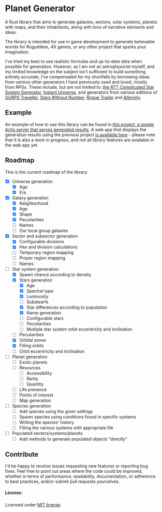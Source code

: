 # Planet Generator

A Rust library that aims to generate galaxies, sectors, solar systems, planets with maps, and their inhabitants, along with tons of narrative elements and ideas.

The library is intended for use in game development to generate believable worlds for Roguelikes, 4X games, or any other project that sparks your imagination.

I've tried my best to use realistic formulas and up-to-date data when possible for generation. However, as I am not an astrophysicist myself, and my limited knowledge on the subject isn't sufficient to build something entirely accurate, I've compensated for my shortfalls by borrowing ideas from various other generators I have previously used and loved, mostly from RPGs. These include, but are not limited to: [the RTT Complicated Star System Generator](https://wiki.rpg.net/index.php/RTT_Worldgen), [Instant Universe](https://www.drivethrurpg.com/product/153512/Instant-Universe), and generators from various editions of [GURPS Traveller](https://en.wikipedia.org/wiki/GURPS_Traveller), [Stars Without Number](https://www.drivethrurpg.com/product/226996/Stars-Without-Number-Revised-Edition), [Rogue Trader](<https://en.wikipedia.org/wiki/Rogue_Trader_(role-playing_game)>) and [Alternity](https://en.wikipedia.org/wiki/Alternity).

## Example

An example of how to use this library can be found in [this project, a simple Actix server that serves generated results](https://github.com/lmagitem/galactic-scanner). A web app that displays the generation results using the previous project [is available here](https://galactic-explorer.n42c.dev/) - please note that it is also a work in progress, and not all library features are available in the web app yet.

## Roadmap

This is the current roadmap of the library:

- [x] Universe generation
  - [x] Age
  - [x] Era
- [x] Galaxy generation
  - [x] Neighborhood
  - [x] Age
  - [x] Shape
  - [x] Peculiarities
  - [ ] Names
  - [ ] Our local group galaxies
- [x] Sector and subsector generation
  - [x] Configurable divisions
  - [x] Hex and division calculations
  - [ ] Temporary region mapping
  - [ ] Proper region mapping
  - [ ] Names
- [ ] Star system generation
  - [x] Spawn chance according to density
  - [x] Stars generation
    - [x] Age
    - [x] Spectral type
    - [x] Luminosity
    - [ ] Subdwarfs
    - [x] Star differences according to population
    - [x] Name generation
    - [ ] Configurable stars
    - [ ] Peculiarities
    - [ ] Multiple star system orbit eccentricity and inclination
  - [ ] Peculiarities
  - [x] Orbital zones
  - [x] Filling orbits
  - [ ] Orbit eccentricity and inclination
- [ ] Planet generation
  - [ ] Exotic planets
  - [ ] Resources
    - [ ] Accessibility
    - [ ] Rarity
    - [ ] Quantity
  - [ ] Life presence
  - [ ] Points of interest
  - [ ] Map generation
- [ ] Species generation
  - [ ] Add species using the given settings
  - [ ] Spawn species using conditions found in specific systems
  - [ ] Writing the species' history
  - [ ] Filling the various systems with appropriate life
- [ ] Populated sectors/systems/planets
  - [ ] Add methods to generate populated objects "directly"

## Contribute

I'd be happy to receive issues requesting new features or reporting bug fixes. Feel free to point out areas where the code could be improved, whether in terms of performance, readability, documentation, or adherence to best practices, and/or submit pull requests yourselves.

##### License:

Licensed under [MIT license](https://github.com/lmagitem/seeded-dice-roller/blob/master/LICENSE.md).
